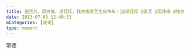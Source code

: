 ```yaml
---
title: 伍克凡，周炜成，谌佳红，钱杰祝袁艺生日快乐！🎂@谌佳红 @袁艺 @周炜成 @钱杰
date: 2013-07-03 12:40:53
mCategories: [说说]
type: moment
---
```


<div id="pics-20130703124053"></div>

<script>
var data = [
    {"link": "2013-07-03_000001.jpeg", "type": "shuoshuo"}
];
picsRender(data, "pics-20130703124053");
</script>

常德
